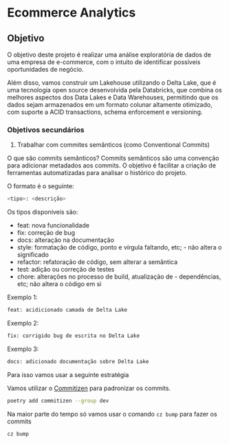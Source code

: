 # Ecommerce Analytics

## Objetivo

O objetivo deste projeto é realizar uma análise exploratória de dados de uma empresa de e-commerce, com o intuito de identificar possíveis oportunidades de negócio.

Além disso, vamos construir um Lakehouse utilizando o Delta Lake, que é uma tecnologia open source desenvolvida pela Databricks, que combina os melhores aspectos dos Data Lakes e Data Warehouses, permitindo que os dados sejam armazenados em um formato colunar altamente otimizado, com suporte a ACID transactions, schema enforcement e versioning.

### Objetivos secundários

1) Trabalhar com commites semânticos (como Conventional Commits)

O que são commits semânticos?
Commits semânticos são uma convenção para adicionar metadados aos commits. O objetivo é facilitar a criação de ferramentas automatizadas para analisar o histórico do projeto. 
 
O formato é o seguinte:
```bash
<tipo>: <descrição>
```

Os tipos disponíveis são:
- feat: nova funcionalidade
- fix: correção de bug
- docs: alteração na documentação
- style: formatação de código, ponto e vírgula faltando, etc; - não altera o significado
- refactor: refatoração de código, sem alterar a semântica
- test: adição ou correção de testes
- chore: alterações no processo de build, atualização de - dependências, etc; não altera o código em si

Exemplo 1: 
```bash
feat: acidicionado camada de Delta Lake
```

Exemplo 2:
```bash
fix: corrigido bug de escrita no Delta Lake
```

Exemplo 3:
```bash
docs: adicionado documentação sobre Delta Lake
```

Para isso vamos usar a seguinte estratégia

Vamos utilizar o [Commitizen](https://github.com/commitizen-tools/commitizen) para padronizar os commits.

```bash
poetry add commitizen --group dev
```

Na maior parte do tempo só vamos usar o comando `cz bump` para fazer os commits

```bash
cz bump
```
